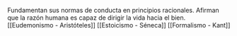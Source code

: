 Fundamentan sus normas de conducta en principios racionales. Afirman que la razón humana es capaz de dirigir la vida hacia el bien. [[Eudemonismo - Aristóteles]] [[Estoicismo - Séneca]] [[Formalismo - Kant]] 